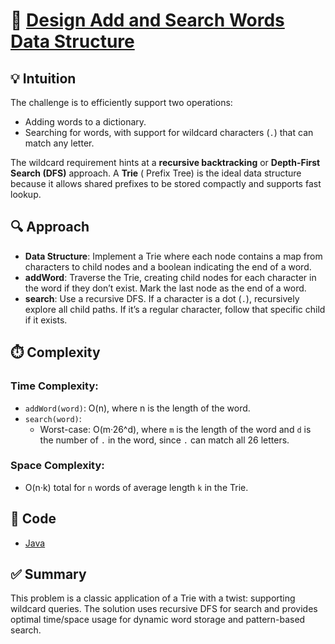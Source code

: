 # 🧠 [Design Add and Search Words Data Structure](https://leetcode.com/problems/design-add-and-search-words-data-structure/description/)

## 💡 Intuition

The challenge is to efficiently support two operations:

- Adding words to a dictionary.
- Searching for words, with support for wildcard characters (`.`) that can match any letter.

The wildcard requirement hints at a **recursive backtracking** or **Depth-First Search (DFS)** approach. A **Trie** (
Prefix Tree) is the ideal data structure because it allows shared prefixes to be stored compactly and supports fast
lookup.

## 🔍 Approach

- **Data Structure**: Implement a Trie where each node contains a map from characters to child nodes and a boolean
  indicating the end of a word.
- **addWord**: Traverse the Trie, creating child nodes for each character in the word if they don’t exist. Mark the last
  node as the end of a word.
- **search**: Use a recursive DFS. If a character is a dot (`.`), recursively explore all child paths. If it’s a regular
  character, follow that specific child if it exists.

## ⏱️ Complexity

### Time Complexity:

- `addWord(word)`: O(n), where n is the length of the word.
- `search(word)`:
    - Worst-case: O(m·26^d), where `m` is the length of the word and `d` is the number of `.` in the word, since `.` can
      match all 26 letters.

### Space Complexity:

- O(n·k) total for `n` words of average length `k` in the Trie.

## 🧪 Code

- [Java](../src/main/java/io/dksifoua/leetcode/designaddandsearchwordsdatastructure/WordDictionary.java)

## ✅ Summary

This problem is a classic application of a Trie with a twist: supporting wildcard queries. The solution uses recursive
DFS for search and provides optimal time/space usage for dynamic word storage and pattern-based search.